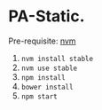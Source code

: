 # PA-Static.

Pre-requisite: [nvm](https://github.com/creationix/nvm)

1. `nvm install stable`
2. `nvm use stable`
3. `npm install`
4. `bower install`
5. `npm start`